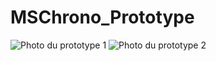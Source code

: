 # MSChrono_Prototype
![Photo du prototype 1](photos/WhatsApp_Image_2024-10-31_à_23.32.01.jpg)
![Photo du prototype 2](photos/WhatsApp_Image_2024-11-01_à_11.13.11.jpg)
